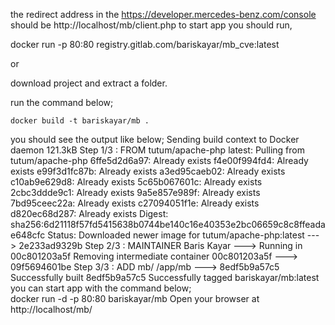the redirect address in the https://developer.mercedes-benz.com/console should be http://localhost/mb/client.php to start app you should run,

docker run -p 80:80 registry.gitlab.com/bariskayar/mb_cve:latest

or 

download project and extract a folder.

run the command below;

    docker build -t bariskayar/mb .
    
you should see the output like below;
Sending build context to Docker daemon  121.3kB
Step 1/3 : FROM tutum/apache-php
latest: Pulling from tutum/apache-php
6ffe5d2d6a97: Already exists
f4e00f994fd4: Already exists
e99f3d1fc87b: Already exists
a3ed95caeb02: Already exists
c10ab9e629d8: Already exists
5c65b067601c: Already exists
2cbc3ddde9c1: Already exists
9a5e857e989f: Already exists
7bd95ceec22a: Already exists
c27094051f1e: Already exists
d820ec68d287: Already exists
Digest: sha256:6d21118f57fd5415638b0744be140c16e40353e2bc06659c8c8ffeadae648cfc
Status: Downloaded newer image for tutum/apache-php:latest
---> 2e233ad9329b
Step 2/3 : MAINTAINER Baris Kayar
---> Running in 00c801203a5f
Removing intermediate container 00c801203a5f
---> 09f5694601be
Step 3/3 : ADD mb/ /app/mb
---> 8edf5b9a57c5
Successfully built 8edf5b9a57c5
Successfully tagged bariskayar/mb:latest
you can start app with the command below;    
    docker run -d -p 80:80 bariskayar/mb
Open your browser at http://localhost/mb/

